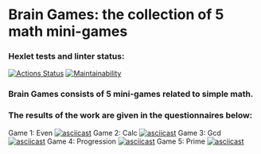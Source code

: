# Brain Games: the collection of 5 math mini-games

### Hexlet tests and linter status:
[![Actions Status](https://github.com/deusmg/python-project-49/workflows/hexlet-check/badge.svg)](https://github.com/deusmg/python-project-49/actions)
[![Maintainability](https://api.codeclimate.com/v1/badges/6d870332c7f31108acd3/maintainability)](https://codeclimate.com/github/deusmg/python-project-49/maintainability)

### Brain Games consists of 5 mini-games related to simple math. 
### The results of the work are given in the questionnaires below:

Game 1: Even
[![asciicast](https://asciinema.org/a/mT36ildctVWc1Dz2ZtOZvWKUp.svg)](https://asciinema.org/a/mT36ildctVWc1Dz2ZtOZvWKUp)
Game 2: Calc
[![asciicast](https://asciinema.org/a/OKRSnqra9yJqCALQQPldE08sM.svg)](https://asciinema.org/a/OKRSnqra9yJqCALQQPldE08sM)
Game 3: Gcd
[![asciicast](https://asciinema.org/a/JAgMb6dq3EuAFgeZutCgonPKO.svg)](https://asciinema.org/a/JAgMb6dq3EuAFgeZutCgonPKO)
Game 4: Progression
[![asciicast](https://asciinema.org/a/iuxggSZG19slIK0RJz1AcaWKQ.svg)](https://asciinema.org/a/iuxggSZG19slIK0RJz1AcaWKQ)
Game 5: Prime
[![asciicast](https://asciinema.org/a/1y0qBXvVV4rgcjLGEfQyxZJcU.svg)](https://asciinema.org/a/1y0qBXvVV4rgcjLGEfQyxZJcU)
